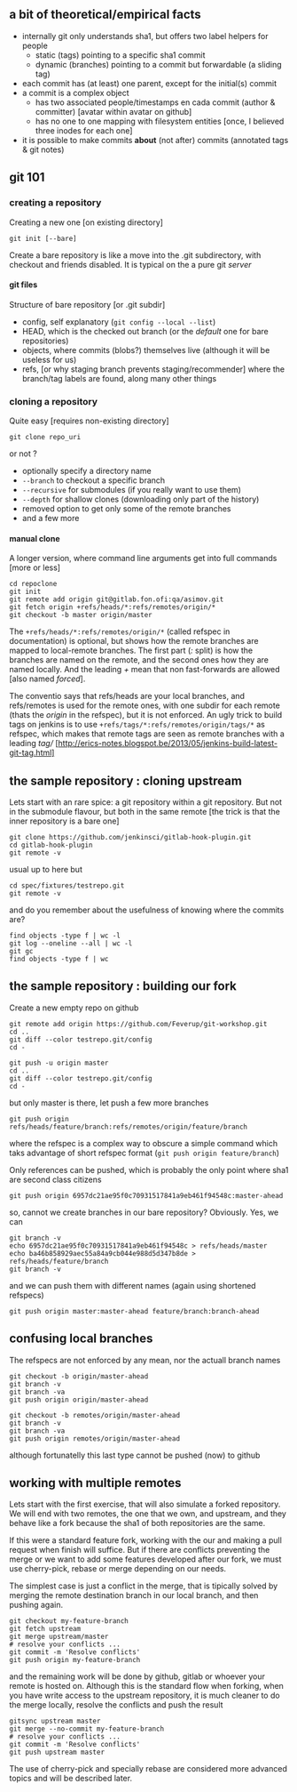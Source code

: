 
## a bit of theoretical/empirical facts

* internally git only understands sha1, but offers two label helpers for people
  - static (tags) pointing to a specific sha1 commit
  - dynamic (branches) pointing to a commit but forwardable (a sliding tag)
* each commit has (at least) one parent, except for the initial(s) commit
* a commit is a complex object
  - has two associated people/timestamps en cada commit (author & committer) [avatar within avatar on github]
  - has no one to one mapping with filesystem entities [once, I believed three inodes for each one]
* it is possible to make commits **about** (not after) commits (annotated tags & git notes)


## git 101

### creating a repository

Creating a new one [on existing directory]

    git init [--bare]

Create a bare repository is like a move into the .git subdirectory, with checkout and friends disabled. It is typical on the a pure git _server_

#### git files

Structure of bare repository [or .git subdir]
* config, self explanatory (`git config --local --list`)
* HEAD, which is the checked out branch (or the _default_ one for bare repositories)
* objects, where commits (blobs?) themselves live (although it will be useless for us)
* refs, [or why staging branch prevents staging/recommender] where the branch/tag labels are found, along many other things

### cloning a repository

Quite easy [requires non-existing directory]

    git clone repo_uri

or not ?
* optionally specify a directory name
* `--branch` to checkout a specific branch
* `--recursive` for submodules (if you really want to use them)
* `--depth` for shallow clones (downloading only part of the history)
* removed option to get only some of the remote branches
* and a few more

#### manual clone

A longer version, where command line arguments get into full commands [more or less]

    cd repoclone
    git init
    git remote add origin git@gitlab.fon.ofi:qa/asimov.git
    git fetch origin +refs/heads/*:refs/remotes/origin/*
    git checkout -b master origin/master

The `+refs/heads/*:refs/remotes/origin/*` (called refspec in documentation) is optional, but shows how
the remote branches are mapped to local-remote branches.
The first part (_:_ split) is how the branches are named on the remote, and the second ones how they are
named locally. And the leading _+_ mean that non fast-forwards are allowed [also named _forced_].

The conventio says that refs/heads are your local branches, and refs/remotes is used for the remote
ones, with one subdir for each remote (thats the _origin_ in the refspec), but it is not enforced. An
ugly trick to build tags on jenkins is to use `+refs/tags/*:refs/remotes/origin/tags/*` as refspec,
which makes that remote tags are seen as remote branches with a leading _tag/_
[http://erics-notes.blogspot.be/2013/05/jenkins-build-latest-git-tag.html]

## the sample repository : cloning upstream

Lets start with an rare spice: a git repository within a git repository. But not in the submodule
flavour, but both in the same remote [the trick is that the inner repository is a bare one]

    git clone https://github.com/jenkinsci/gitlab-hook-plugin.git
    cd gitlab-hook-plugin
    git remote -v

usual up to here but

    cd spec/fixtures/testrepo.git
    git remote -v
    
and do you remember about the usefulness of knowing where the commits are?

    find objects -type f | wc -l
    git log --oneline --all | wc -l
    git gc
    find objects -type f | wc

## the sample repository : building our fork

Create a new empty repo on github

    git remote add origin https://github.com/Feverup/git-workshop.git
    cd ..
    git diff --color testrepo.git/config
    cd -

    git push -u origin master
    cd ..
    git diff --color testrepo.git/config
    cd -

but only master is there, let push a few more branches

    git push origin refs/heads/feature/branch:refs/remotes/origin/feature/branch

where the refspec is a complex way to obscure a simple command which taks advantage
of short refspec format (`git push origin feature/branch`)

Only references can be pushed, which is probably the only point where sha1 are second class citizens

    git push origin 6957dc21ae95f0c70931517841a9eb461f94548c:master-ahead

so, cannot we create branches in our bare repository? Obviously. Yes, we can

    git branch -v
    echo 6957dc21ae95f0c70931517841a9eb461f94548c > refs/heads/master
    echo ba46b858929aec55a84a9cb044e988d5d347b8de > refs/heads/feature/branch
    git branch -v

and we can push them with different names (again using shortened refspecs)

    git push origin master:master-ahead feature/branch:branch-ahead
    
## confusing local branches

The refspecs are not enforced by any mean, nor the actuall branch names

    git checkout -b origin/master-ahead
    git branch -v
    git branch -va
    git push origin origin/master-ahead
    
    git checkout -b remotes/origin/master-ahead
    git branch -v
    git branch -va
    git push origin remotes/origin/master-ahead

although fortunatelly this last type cannot be pushed (now) to github

## working with multiple remotes

Lets start with the first exercise, that will also simulate a forked repository.
We will end with two remotes, the one that we own, and upstream, and they behave
like a fork because the sha1 of both repositories are the same.

If this were a standard feature fork, working with the our and making a pull request when
finish will suffice. But if there are conflicts preventing the merge or we want to add
some features developed after our fork, we must use cherry-pick, rebase or merge depending
on our needs.

The simplest case is just a conflict in the merge, that is tipically solved by merging the
remote destination branch in our local branch, and then pushing again.

    git checkout my-feature-branch
    git fetch upstream
    git merge upstream/master
    # resolve your conflicts ...
    git commit -m 'Resolve conflicts'
    git push origin my-feature-branch

and the remaining work will be done by github, gitlab or whoever your remote is hosted on.
Although this is the standard flow when forking, when you have write access to the upstream
repository, it is much cleaner to do the merge locally, resolve the conflicts and push the
result

    gitsync upstream master
    git merge --no-commit my-feature-branch
    # resolve your conflicts ...
    git commit -m 'Resolve conflicts'
    git push upstream master

The use of cherry-pick and specially rebase are considered more advanced topics and will be described later.

